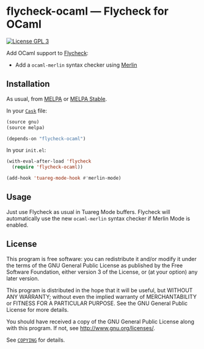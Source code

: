 flycheck-ocaml — Flycheck for OCaml
===================================

[![License GPL 3][badge-license]][copying]

Add OCaml support to [Flycheck][]:

- Add a `ocaml-merlin` syntax checker using [Merlin][]

Installation
------------

As usual, from [MELPA][] or [MELPA Stable][].

In your [`Cask`][cask] file:

```cl
(source gnu)
(source melpa)

(depends-on "flycheck-ocaml")
```

In your `init.el`:

```cl
(with-eval-after-load 'flycheck
  (require 'flycheck-ocaml))

(add-hook 'tuareg-mode-hook #'merlin-mode)
```

Usage
-----

Just use Flycheck as usual in Tuareg Mode buffers.  Flycheck will automatically
use the new `ocaml-merlin` syntax checker if Merlin Mode is enabled.

License
-------

This program is free software: you can redistribute it and/or modify it under
the terms of the GNU General Public License as published by the Free Software
Foundation, either version 3 of the License, or (at your option) any later
version.

This program is distributed in the hope that it will be useful, but WITHOUT ANY
WARRANTY; without even the implied warranty of MERCHANTABILITY or FITNESS FOR A
PARTICULAR PURPOSE.  See the GNU General Public License for more details.

You should have received a copy of the GNU General Public License along with
this program.  If not, see http://www.gnu.org/licenses/.

See [`COPYING`][copying] for details.

[badge-license]: https://img.shields.io/badge/license-GPL_3-green.svg?dummy
[COPYING]: https://github.com/flycheck/flycheck-ocaml/blob/master/COPYING
[Flycheck]: http://www.flycheck.org
[Merlin]: https://github.com/the-lambda-church/merlin
[MELPA]: http://melpa.org
[MELPA Stable]: http://stable.melpa.org
[cask]: http://cask.readthedocs.org
